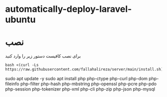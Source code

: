 # automatically-deploy-laravel-ubuntu

# نصب
برای نصب کافیست دستور زیر را وارد کنید<br>

```
bash <(curl -Ls https://raw.githubusercontent.com/fallahalireza/server/main/install.sh)
```


sudo apt update -y
sudo apt install php php-ctype php-curl php-dom php-fileinfo php-filter php-hash php-mbstring php-openssl php-pcre php-pdo php-session php-tokenizer php-xml php-cli php-zip php-json php-mysql

